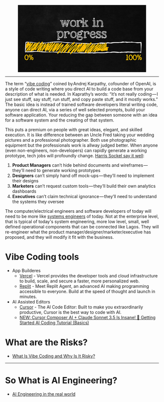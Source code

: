 <!--
Maintainer:   jeffskinnerbox@yahoo.com / www.jeffskinnerbox.me
Version:      0.0.0
-->

<div align="center">
<img src="https://raw.githubusercontent.com/jeffskinnerbox/blog/main/content/images/banners-bkgrds/work-in-progress.jpg"
        title="These materials require additional work and are not ready for general use." align="center" width=420px height=219px>
</div>

---------------

The term “[vibe coding][01]” coined by Andrej Karpathy, cofounder of OpenAI,
is a style of code writing where you direct AI to build a code base from your description of what is needed.
In Kaprathy’s words:
“it’s not really coding — I just see stuff, say stuff, run stuff, and copy paste stuff, and it mostly works.”
The basic idea is instead of trained software developers literal writing code,
anyone can direct AI, via a series of well selected prompts, build your software application.
Your reducing the gap between someone with an idea for a software system and the creating of that system.

This puts a premium on people with great ideas, elegant, and skilled execution.
It is like difference between an Uncle Fred taking your wedding pictures and a professional photographer.
Both use photographic equipment but the professionals work is allway judged better.
When anyone (even non-engineers, non-developers) can rapidly generate a working prototype,
tech jobs will profoundly change.
[Harris Sockel say it well][01]:

1. **Product Managers** can’t hide behind documents and wireframes — they’ll need to generate working prototypes
2. **Designers** can’t simply hand off mock-ups — they’ll need to implement their designs
3. **Marketers** can’t request custom tools — they’ll build their own analytics dashboards
4. **Executives** can’t claim technical ignorance — they’ll need to understand the systems they oversee

The computer/electrical engineers and software developers of today will need to be more
like [systems engineers][02] of today.
Not at the enterprise level, that is typical of today's system engineering,
more low level, small, well defined operational components that can be connected like Lagos.
They will re-engineer what the product manager/designer/marketer/executive has proposed,
and they will modify it fit with the business.

# Vibe Coding tools

* App Builderes
  * [Vercel](https://vercel.com/) - Vercel provides the developer tools and cloud infrastructure to build, scale, and secure a faster, more personalized web.
  * [Replit](https://replit.com/) - Meet Replit Agent, an advanced AI making programming accessible to everyone. Build at the speed of thought and launch in minutes.
* AI Assisted Editors
  * [Cursor](https://www.cursor.com/en) - The AI Code Editor: Built to make you extraordinarily productive, Cursor is the best way to code with AI.
  * [NEW: Cursor Composer AI + Claude Sonnet 3.5 Is Insane! 🤖 Getting Started AI Coding Tutorial (Basics)](https://www.youtube.com/watch?v=1FgD0wlsheg&t=4s)

# What are the Risks?

* [What Is Vibe Coding and Why Is It Risky?](https://www.howtogeek.com/what-is-vibe-coding-and-why-is-it-risky/)

---------------

# So What is AI Engineering?

* [AI Engineering in the real world](https://newsletter.pragmaticengineer.com/p/ai-engineering-in-the-real-world)

[01]:https://blog.medium.com/a-definition-of-vibe-coding-or-how-ai-is-turning-everyone-into-a-software-developer-07346324b826
[02]:https://en.wikipedia.org/wiki/Systems_engineering
